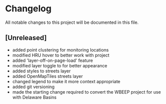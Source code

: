 # Changelog
All notable changes to this project will be documented in this file.

## [Unreleased]
- added point clustering for monitoring locations
- modified HRU hover to better work with project
- added 'layer-off-on-page-load' feature
- modified layer toggle to for better appearance
- added styles to streets layer
- added OpenMapTiles streets layer
- changed legend to make it more context appropriate 
- added git versioning 
- made the starting change required to convert the WBEEP project for use with Delaware Basins

